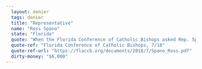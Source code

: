 ```yaml
---
  layout: denier
  tags: denier
  title: "Representative"
  name: "Ross Spano"
  state: "Florida"
  quote: "When the Florida Conference of Catholic Bishops asked Rep. Spano whether he would establish \"a national Climate Solutions Commission to develop policies that are economically viable, protect the environment, and mitigate the effects of climate change,\" Spano said he opposed. Rep. Spano's office did not respond to a request for comment from CAP Action."
  quote-ref: "Florida Conference of Catholic Bishops, 7/18"
  quote-ref-url: "https://flaccb.org/documents/2018/7/Spano_Ross.pdf"
  dirty-money: "$6,000"
---
```

